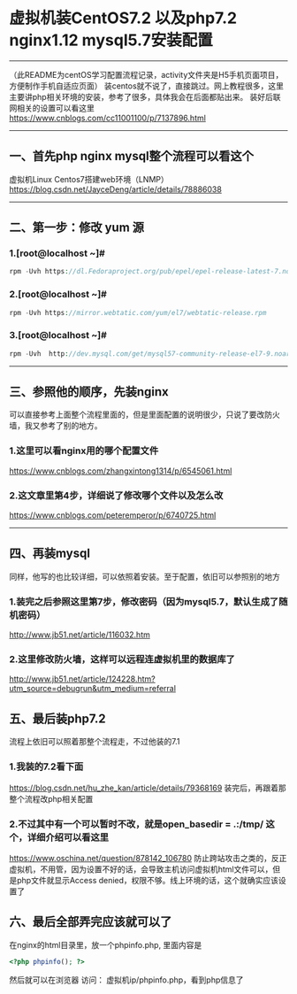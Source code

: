 # 虚拟机装CentOS7.2 以及php7.2 nginx1.12 mysql5.7安装配置

------

（此README为centOS学习配置流程记录，activity文件夹是H5手机页面项目，方便制作手机自适应页面）
装centos就不说了，直接跳过。网上教程很多，这里主要讲php相关环境的安装，参考了很多，具体我会在后面都贴出来。
装好后联网相关的设置可以看这里
https://www.cnblogs.com/cc11001100/p/7137896.html

------
## 一、首先php nginx mysql整个流程可以看这个
虚拟机Linux Centos7搭建web环境（LNMP）
https://blog.csdn.net/JayceDeng/article/details/78886038

------
## 二、第一步：修改 yum 源
### 1.[root@localhost ~]#
```php
rpm -Uvh https://dl.Fedoraproject.org/pub/epel/epel-release-latest-7.noarch.rpm
```
### 2.[root@localhost ~]# 
```php
rpm -Uvh https://mirror.webtatic.com/yum/el7/webtatic-release.rpm
```
### 3.[root@localhost ~]# 
```php
rpm -Uvh  http://dev.mysql.com/get/mysql57-community-release-el7-9.noarch.rpm
```

------
## 三、参照他的顺序，先装nginx
可以直接参考上面整个流程里面的，但是里面配置的说明很少，只说了要改防火墙，我又参考了别的地方。

### 1.这里可以看nginx用的哪个配置文件
https://www.cnblogs.com/zhangxintong1314/p/6545061.html


### 2.这文章里第4步，详细说了修改哪个文件以及怎么改
https://www.cnblogs.com/peteremperor/p/6740725.html

------

## 四、再装mysql

同样，他写的也比较详细，可以依照着安装。至于配置，依旧可以参照别的地方
### 1.装完之后参照这里第7步，修改密码（因为mysql5.7，默认生成了随机密码）
http://www.jb51.net/article/116032.htm

### 2.这里修改防火墙，这样可以远程连虚拟机里的数据库了
http://www.jb51.net/article/124228.htm?utm_source=debugrun&utm_medium=referral


## 五、最后装php7.2
流程上依旧可以照着那整个流程走，不过他装的7.1
### 1.我装的7.2看下面
https://blog.csdn.net/hu_zhe_kan/article/details/79368169
装完后，再跟着那整个流程改php相关配置

### 2.不过其中有一个可以暂时不改，就是open_basedir = .:/tmp/ 这个，详细介绍可以看这里
https://www.oschina.net/question/878142_106780
防止跨站攻击之类的，反正虚拟机，不用管，因为设置不好的话，会导致主机访问虚拟机html文件可以，但是php文件就显示Access denied，权限不够。线上环境的话，这个就确实应该设置了


## 六、最后全部弄完应该就可以了
在nginx的html目录里，放一个phpinfo.php, 
里面内容是
```php
<?php phpinfo(); ?>
```

然后就可以在浏览器 访问： 虚拟机ip/phpinfo.php，看到php信息了

